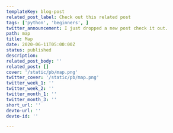 ```yaml
---
templateKey: blog-post
related_post_label: Check out this related post
tags: ['python', 'beginners', ]
twitter_announcement: I just dropped a new post check it out.
path: map
title: Map
date: 2020-06-11T05:00:00Z
status: published
description:
related_post_body: ''
related_post: []
cover: '/static/pb/map.png'
twitter_cover: '/static/pb/map.png'
twitter_week_1: ''
twitter_week_2: ''
twitter_month_1: ''
twitter_month_3: ''
short_url: ''
devto-url: ''
devto-id: ''

---
```


<!--
<p style='text-align: center'>
<a href='https://waylonwalker.com/blog/map'>
  <img
    style='width:500px; max-width:80%; margin: auto;'
    src="https://waylonwalker.com/map.png"
    alt="Read more from the Map article"
  />
  </a>
</p>

-->
